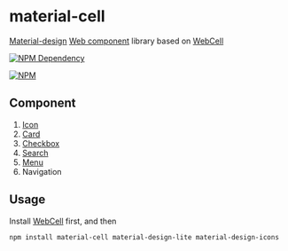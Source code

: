 # material-cell

[Material-design](https://material.io/) [Web component](https://www.webcomponents.org/) library based on [WebCell](https://web-cell.tk/)

[![NPM Dependency](https://david-dm.org/EasyWebApp/material-cell.svg)](https://david-dm.org/EasyWebApp/material-cell)

[![NPM](https://nodei.co/npm/material-cell.png?downloads=true&downloadRank=true&stars=true)](https://nodei.co/npm/material-cell/)



## Component

 1. [Icon](http://google.github.io/material-design-icons/)
 2. [Card](https://getmdl.io/components/#cards-section)
 3. [Checkbox](https://getmdl.io/components/#toggles-section/checkbox)
 4. [Search](https://getmdl.io/components/#textfields-section)
 5. [Menu](https://getmdl.io/components/#menus-section)
 6. Navigation



## Usage

Install [WebCell](https://web-cell.tk/#installation) first, and then

```Shell
npm install material-cell material-design-lite material-design-icons
```
